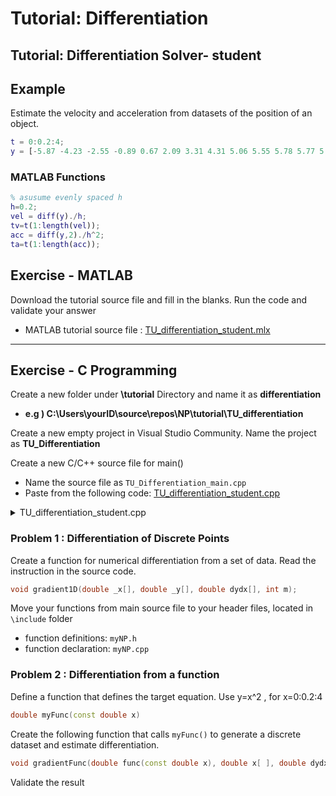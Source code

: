 # Tutorial: Differentiation

## Tutorial: Differentiation Solver- student

## Example

Estimate the velocity and acceleration from datasets of the position of an object.

```matlab
t = 0:0.2:4;
y = [-5.87 -4.23 -2.55 -0.89 0.67 2.09 3.31 4.31 5.06 5.55 5.78 5.77 5.52 5.08 4.46 3.72 2.88 2.00 1.10 0.23 -0.59];
```

### MATLAB Functions

```matlab
% asusume evenly spaced h
h=0.2;
vel = diff(y)./h;
tv=t(1:length(vel));
acc = diff(y,2)./h^2;
ta=t(1:length(acc));
```

##

## Exercise - MATLAB

Download the tutorial source file and fill in the blanks. Run the code and validate your answer

* MATLAB tutorial source file : [TU\_differentiation\_student.mlx](https://github.com/ykkimhgu/NumericalProg-student/blob/main/tutorial/TU\_differentiation\_student\_2023.mlx)

***

## Exercise - C Programming

Create a new folder under **\tutorial** Directory and name it as **differentiation**

* **e.g ) C:\Users\yourID\source\repos\NP\tutorial\TU\_differentiation**

Create a new empty project in Visual Studio Community. Name the project as **TU\_Differentiation**

Create a new C/C++ source file for main()

* Name the source file as `TU_Differentiation_main.cpp`
* Paste from the following code: [TU\_differentiation\_student.cpp](https://github.com/ykkimhgu/NumericalProg-student/blob/main/tutorial/TU\_differentiation\_student\_2022.cpp)



<details>

<summary>TU_differentiation_student.cpp</summary>

```c
/*-------------------------------------------------------------------------------\
@ Numerical Methods by Young-Keun Kim - Handong Global University

Author           : SSS LAB
Created          : 10-05-2021
Modified         : 8-05-2022
Language/ver     : C++ in MSVS2019

Description      : [Tutorial]Differentiation.cpp
-------------------------------------------------------------------------------*/

#include "stdio.h"
#include "stdlib.h"

//#include "myNM.h"
#include "../Include/myNM.h"


int main(int argc, char* argv[])
{

	// PART 1
	printf("\n**************************************************");
	printf("\n|                     PART 1.                    |");
	printf("\n**************************************************\n");
	
	int m = 21;
	double t[21] = { 0 };
	for (int i = 0; i < m; i++) t[i] = 0.2 * i;

	double x[] = { -5.87, -4.23, -2.55, -0.89, 0.67, 2.09, 3.31, 4.31, 5.06, 5.55, 5.78, 5.77, 5.52, 5.08, 4.46, 3.72, 2.88, 2.00, 1.10, 0.23, -0.59 };
	double  dxdt[21] = { 0 };
	
	// Estimate differentation from discrete dataset points
	gradient1D(t, x, dxdt, m);
	printVec(dxdt, m);
	

	system("pause");
	return 0;
}
```

</details>

### Problem 1 : Differentiation of Discrete Points

Create a function for numerical differentiation from a set of data. Read the instruction in the source code.

```c++
void gradient1D(double _x[], double _y[], double dydx[], int m);
```

Move your functions from main source file to your header files, located in `\include` folder

* function definitions: `myNP.h`
* function declaration: `myNP.cpp`

### Problem 2 : Differentiation from a function

Define a function that defines the target equation. Use y=x^2 , for x=0:0.2:4

```c++
double myFunc(const double x)
```

Create the following function that calls `myFunc()` to generate a discrete dataset and estimate differentiation.

```c++
void gradientFunc(double func(const double x), double x[ ], double dydx[ ], int m)`
```

Validate the result
